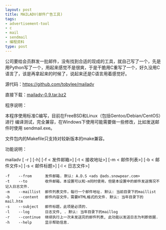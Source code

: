 ```yaml
---
layout: post
title: MAILADV(邮件广告工具)
tags:
- advertisement-tool
- c
- mail
- sendmail
- 编程资料
type: post
---
```

公司要给会员群发一批邮件，没有找到合适的现成的工具，就自己写了一个，先是用Python写了一个，用起来感觉不是很爽，于是干脆用C重写了一个，好久没用C语言了，该是再拿起来的时候了，说起来还是C语言用着感觉好。

源代码：<https://github.com/tobylee/mailadv>

直接下载：[mailadv-0.9.tar.bz2](http://www.tobycn.org/tc/usr/uploads/2011/02/1513920453.bz2)

程序说明：

本程序使用标准C编写，目前在FreeBSD和Linux（包括Gentoo/Debian/CentOS）进行
编译测试，完全兼容，在Windows下使用可能需要做一些修改，比如发送邮件时使用
sendmail.exe。

文件包内的Makefile只支持对较新版本的make兼容。

功能说明：

mailadv [ -r ] [-h] [-f < 发件邮箱>] [-t < 接收地址>] [-m < 邮件列表>] [-b < 邮件文件>] [-s < 邮件标题>] [-l < 日志文件>]

    -f    --from      发件邮箱. 默认: A.D.S <ads @ads.snowpear.com>
    -t    --to        收件邮箱，本设置可以和-m同时使用，但是本设置中的邮件发送情况不记入日志文件.
    -m    --maillist  邮件列表文件，每行一个邮件地址. 默认: 当前目录下的maillist
    -b    --content   邮件内容文件，需要HTML格式的文件. 默认: 当年目录下的mail.htm
    -s    --subject   邮件标题，此项是必须的.
    -l    --log       日志文件, . 默认: 当年目录下的maillog
    -r    --continue  继续执行上一次未发送完的邮件列表, 此功能以发送日志为判断依据.
    -h    --help      显示帮助信息.
